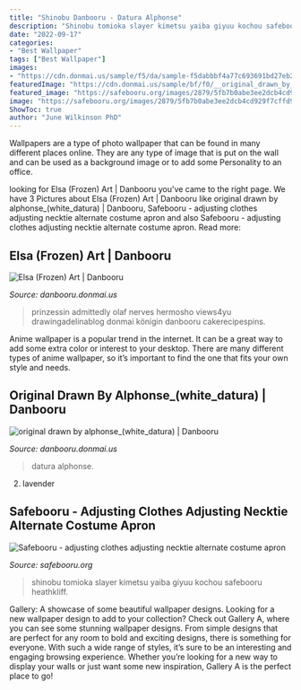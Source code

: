 ```yaml
---
title: "Shinobu Danbooru - Datura Alphonse"
description: "Shinobu tomioka slayer kimetsu yaiba giyuu kochou safebooru heathkliff"
date: "2022-09-17"
categories:
- "Best Wallpaper"
tags: ["Best Wallpaper"]
images:
- "https://cdn.donmai.us/sample/f5/da/sample-f5dabbbf4a77c693691bd27eb2162596.jpg"
featuredImage: "https://cdn.donmai.us/sample/bf/f0/__original_drawn_by_alphonse_white_datura__sample-bff0be50373cb5ab61b1ac5495836242.jpg"
featured_image: "https://safebooru.org/images/2879/5fb7b0abe3ee2dcb4cd929f7cffd904f12d863bf.png?2999111"
image: "https://safebooru.org/images/2879/5fb7b0abe3ee2dcb4cd929f7cffd904f12d863bf.png?2999111"
ShowToc: true
author: "June Wilkinson PhD"
---
```





Wallpapers are a type of photo wallpaper that can be found in many different places online. They are any type of image that is put on the wall and can be used as a background image or to add some Personality to an office.

	

		
looking for Elsa (Frozen) Art | Danbooru you've came to the right page. We have 3 Pictures about Elsa (Frozen) Art | Danbooru like original drawn by alphonse_(white_datura) | Danbooru, Safebooru - adjusting clothes adjusting necktie alternate costume apron and also Safebooru - adjusting clothes adjusting necktie alternate costume apron. Read more:
		
    
## Elsa (Frozen) Art | Danbooru

<img loading=lazy src="https://cdn.donmai.us/sample/f5/da/sample-f5dabbbf4a77c693691bd27eb2162596.jpg" onerror="this.onerror=null;this.src='https://tse3.mm.bing.net/th?id=OIP.HkomNR6QdTZTspLJuSfYqQHaMW&amp;pid=15.1';" alt="Elsa (Frozen) Art | Danbooru">

_Source: danbooru.donmai.us_

>prinzessin admittedly olaf nerves hermosho views4yu drawingadelinablog donmai königin danbooru cakerecipespins. 

	

Anime wallpaper is a popular trend in the internet. It can be a great way to add some extra color or interest to your desktop. There are many different types of anime wallpaper, so it’s important to find the one that fits your own style and needs.

    
## Original Drawn By Alphonse_(white_datura) | Danbooru

<img loading=lazy src="https://cdn.donmai.us/sample/bf/f0/__original_drawn_by_alphonse_white_datura__sample-bff0be50373cb5ab61b1ac5495836242.jpg" onerror="this.onerror=null;this.src='https://tse2.mm.bing.net/th?id=OIP.ktVGl4hNipZcqKmdHP6W6QHaKf&amp;pid=15.1';" alt="original drawn by alphonse_(white_datura) | Danbooru">

_Source: danbooru.donmai.us_

>datura alphonse. 

	

2. lavender 

    
## Safebooru - Adjusting Clothes Adjusting Necktie Alternate Costume Apron

<img loading=lazy src="https://safebooru.org/images/2879/5fb7b0abe3ee2dcb4cd929f7cffd904f12d863bf.png?2999111" onerror="this.onerror=null;this.src='https://tse2.mm.bing.net/th?id=OIP.AVDlkvmTzrtjK2sXxEPxEAHaFO&amp;pid=15.1';" alt="Safebooru - adjusting clothes adjusting necktie alternate costume apron">

_Source: safebooru.org_

>shinobu tomioka slayer kimetsu yaiba giyuu kochou safebooru heathkliff. 

	

Gallery: A showcase of some beautiful wallpaper designs.
Looking for a new wallpaper design to add to your collection? Check out Gallery A, where you can see some stunning wallpaper designs. From simple designs that are perfect for any room to bold and exciting designs, there is something for everyone. With such a wide range of styles, it’s sure to be an interesting and engaging browsing experience. Whether you’re looking for a new way to display your walls or just want some new inspiration, Gallery A is the perfect place to go!





	
	
